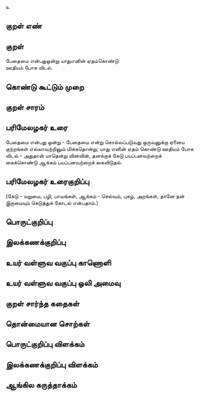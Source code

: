 உ

## குறள் எண் 


## குறள் 
பேதைமை என்பதுஒன்று யாதுஎனின் ஏதம்கொண்டு  
ஊதியம் போக விடல்.

## கொண்டு கூட்டும் முறை


## குறள் சாரம் 


## பரிமேலழகர் உரை
பேதைமை என்பது ஒன்று - பேதைமை என்று சொல்லப்படுவது ஒருவனுக்கு ஏனைய குற்றங்கள் எல்லாவற்றினும் மிக்கதொன்று; யாது எனின் ஏதம் கொண்டு ஊதியம் போக விடல் - அதுதான் யாதென்று வினவின், தனக்குக் கேடு பயப்பனவற்றைக் கைக்கொண்டு ஆக்கம் பயப்பனவற்றைக் கைவிடுதல். 

## பரிமேலழகர் உரைகுறிப்பு   
(கேடு - வறுமை, பழி, பாவங்கள், ஆக்கம் - செல்வம், புகழ், அறங்கள், தானே தன் இருமையும் கெடுத்துக் கோடல் என்பதாம்.)

## பொருட்குறிப்பு 


## இலக்கணக்குறிப்பு  


## உயர் வள்ளுவ வகுப்பு காணொளி


## உயர் வள்ளுவ வகுப்பு ஒலி அமைவு 

 
## குறள் சார்ந்த கதைகள் 


## தொன்மையான சொற்கள்


## பொருட்குறிப்பு விளக்கம்


## இலக்கணக்குறிப்பு விளக்கம்


## ஆங்கில கருத்தாக்கம் 



